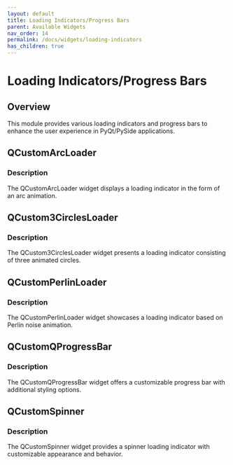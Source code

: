 ```yaml
---
layout: default
title: Loading Indicators/Progress Bars
parent: Available Widgets
nav_order: 14
permalink: /docs/widgets/loading-indicators
has_children: true
---
```


# Loading Indicators/Progress Bars

## Overview
This module provides various loading indicators and progress bars to enhance the user experience in PyQt/PySide applications.

## QCustomArcLoader

### Description
The QCustomArcLoader widget displays a loading indicator in the form of an arc animation.

## QCustom3CirclesLoader

### Description
The QCustom3CirclesLoader widget presents a loading indicator consisting of three animated circles.

## QCustomPerlinLoader

### Description
The QCustomPerlinLoader widget showcases a loading indicator based on Perlin noise animation.

## QCustomQProgressBar

### Description
The QCustomQProgressBar widget offers a customizable progress bar with additional styling options.

## QCustomSpinner

### Description
The QCustomSpinner widget provides a spinner loading indicator with customizable appearance and behavior.
